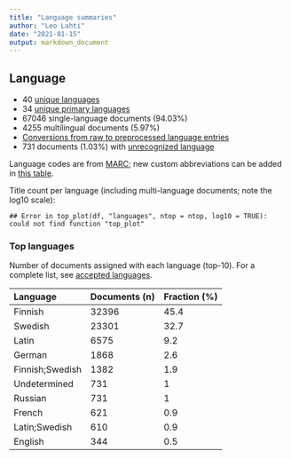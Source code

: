 ```yaml
---
title: "Language summaries"
author: "Leo Lahti"
date: "2021-01-15"
output: markdown_document
---
```


## Language

 * 40 [unique languages](output.tables/language_accepted.csv)
 * 34 [unique primary languages](output.tables/language_accepted.csv)  
 * 67046 single-language documents (94.03%)
 * 4255 multilingual documents (5.97%) 
 * [Conversions from raw to preprocessed language entries](output.tables/language_conversions.csv) 
 * 731 documents (1.03%) with [unrecognized language](output.tables/language_discarded.csv)

Language codes are from [MARC](http://www.loc.gov/marc/languages/language_code.html); new custom abbreviations can be added in [this table](https://github.com/COMHIS/fennica/blob/master/inst/extdata/language_abbreviations.csv).

Title count per language (including multi-language documents; note the log10 scale):


```
## Error in top_plot(df, "languages", ntop = ntop, log10 = TRUE): could not find function "top_plot"
```


### Top languages

Number of documents assigned with each language (top-10). For a complete list,
see [accepted languages](output.tables/language_accepted.csv).


|Language        |Documents (n) |Fraction (%) |
|:---------------|:-------------|:------------|
|Finnish         |32396         |45.4         |
|Swedish         |23301         |32.7         |
|Latin           |6575          |9.2          |
|German          |1868          |2.6          |
|Finnish;Swedish |1382          |1.9          |
|Undetermined    |731           |1            |
|Russian         |731           |1            |
|French          |621           |0.9          |
|Latin;Swedish   |610           |0.9          |
|English         |344           |0.5          |

